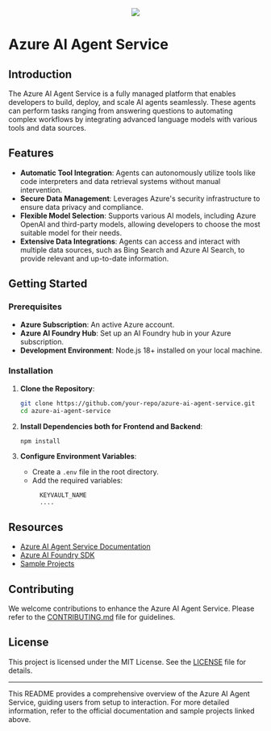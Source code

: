 <p align="center">
  <a href="https://skillicons.dev">
    <img src="https://skillicons.dev/icons?i=azure,react,nodejs,js,docker,vite,vscode" />
  </a>
</p>


# Azure AI Agent Service

## Introduction
The Azure AI Agent Service is a fully managed platform that enables developers to build, deploy, and scale AI agents seamlessly. These agents can perform tasks ranging from answering questions to automating complex workflows by integrating advanced language models with various tools and data sources.

## Features
- **Automatic Tool Integration**: Agents can autonomously utilize tools like code interpreters and data retrieval systems without manual intervention.
- **Secure Data Management**: Leverages Azure's security infrastructure to ensure data privacy and compliance.
- **Flexible Model Selection**: Supports various AI models, including Azure OpenAI and third-party models, allowing developers to choose the most suitable model for their needs.
- **Extensive Data Integrations**: Agents can access and interact with multiple data sources, such as Bing Search and Azure AI Search, to provide relevant and up-to-date information.

## Getting Started

### Prerequisites
- **Azure Subscription**: An active Azure account.
- **Azure AI Foundry Hub**: Set up an AI Foundry hub in your Azure subscription.
- **Development Environment**: Node.js 18+ installed on your local machine.

### Installation

1. **Clone the Repository**:
   ```bash
   git clone https://github.com/your-repo/azure-ai-agent-service.git
   cd azure-ai-agent-service
   ```

2. **Install Dependencies both for Frontend and Backend**:
   ```bash
   npm install
   ```

3. **Configure Environment Variables**:
   - Create a `.env` file in the root directory.
   - Add the required variables:
     ```env
       KEYVAULT_NAME
       ....

## Resources
- [Azure AI Agent Service Documentation](https://learn.microsoft.com/en-us/azure/ai-services/agents/overview)
- [Azure AI Foundry SDK](https://github.com/microsoft/Agents)
- [Sample Projects](https://github.com/Azure-Samples/azure-ai-agent-service-enterprise-demo)

## Contributing
We welcome contributions to enhance the Azure AI Agent Service. Please refer to the [CONTRIBUTING.md](CONTRIBUTING.md) file for guidelines.

## License
This project is licensed under the MIT License. See the [LICENSE](LICENSE) file for details.

---

This README provides a comprehensive overview of the Azure AI Agent Service, guiding users from setup to interaction. For more detailed information, refer to the official documentation and sample projects linked above.

